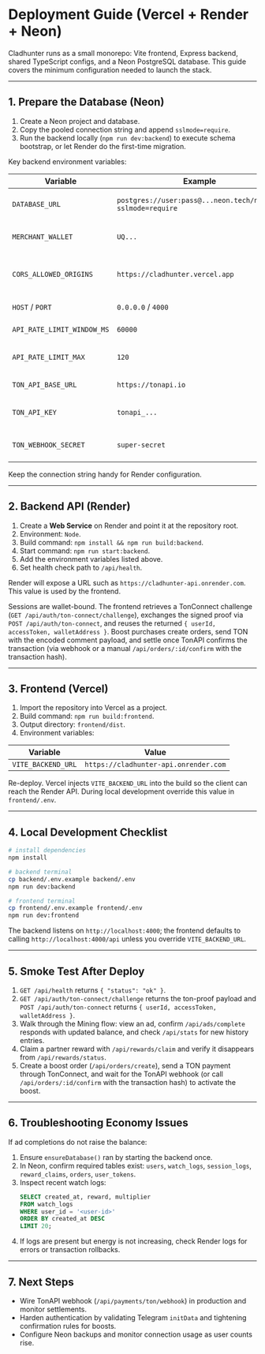 # Deployment Guide (Vercel + Render + Neon)

Cladhunter runs as a small monorepo: Vite frontend, Express backend, shared TypeScript configs, and a Neon PostgreSQL database. This guide covers the minimum configuration needed to launch the stack.

---

## 1. Prepare the Database (Neon)

1. Create a Neon project and database.
2. Copy the pooled connection string and append `sslmode=require`.
3. Run the backend locally (`npm run dev:backend`) to execute schema bootstrap, or let Render do the first-time migration.

Key backend environment variables:

| Variable | Example | Notes |
|----------|---------|-------|
| `DATABASE_URL` | `postgres://user:pass@...neon.tech/neondb?sslmode=require` | Required pooled connection |
| `MERCHANT_WALLET` | `UQ...` | TON wallet that receives boost payments |
| `CORS_ALLOWED_ORIGINS` | `https://cladhunter.vercel.app` | Comma separated list; use `*` only for testing |
| `HOST` / `PORT` | `0.0.0.0` / `4000` | Render overrides port |
| `API_RATE_LIMIT_WINDOW_MS` | `60000` | Optional per-IP window (ms) |
| `API_RATE_LIMIT_MAX` | `120` | Optional max requests per window |
| `TON_API_BASE_URL` | `https://tonapi.io` | TonAPI base URL |
| `TON_API_KEY` | `tonapi_...` | TonAPI bearer token (recommended) |
| `TON_WEBHOOK_SECRET` | `super-secret` | Shared secret expected on webhook |

Keep the connection string handy for Render configuration.

---

## 2. Backend API (Render)

1. Create a **Web Service** on Render and point it at the repository root.
2. Environment: `Node`.
3. Build command: `npm install && npm run build:backend`.
4. Start command: `npm run start:backend`.
5. Add the environment variables listed above.
6. Set health check path to `/api/health`.

Render will expose a URL such as `https://cladhunter-api.onrender.com`. This value is used by the frontend.

Sessions are wallet-bound. The frontend retrieves a TonConnect challenge (`GET /api/auth/ton-connect/challenge`), exchanges the signed proof via `POST /api/auth/ton-connect`, and reuses the returned `{ userId, accessToken, walletAddress }`. Boost purchases create orders, send TON with the encoded comment payload, and settle once TonAPI confirms the transaction (via webhook or a manual `/api/orders/:id/confirm` with the transaction hash).

---

## 3. Frontend (Vercel)

1. Import the repository into Vercel as a project.
2. Build command: `npm run build:frontend`.
3. Output directory: `frontend/dist`.
4. Environment variables:

| Variable | Value |
|----------|-------|
| `VITE_BACKEND_URL` | `https://cladhunter-api.onrender.com` |

Re-deploy. Vercel injects `VITE_BACKEND_URL` into the build so the client can reach the Render API. During local development override this value in `frontend/.env`.

---

## 4. Local Development Checklist

```bash
# install dependencies
npm install

# backend terminal
cp backend/.env.example backend/.env
npm run dev:backend

# frontend terminal
cp frontend/.env.example frontend/.env
npm run dev:frontend
```

The backend listens on `http://localhost:4000`; the frontend defaults to calling `http://localhost:4000/api` unless you override `VITE_BACKEND_URL`.

---

## 5. Smoke Test After Deploy

1. `GET /api/health` returns `{ "status": "ok" }`.
2. `GET /api/auth/ton-connect/challenge` returns the ton-proof payload and `POST /api/auth/ton-connect` returns `{ userId, accessToken, walletAddress }`.
3. Walk through the Mining flow: view an ad, confirm `/api/ads/complete` responds with updated balance, and check `/api/stats` for new history entries.
4. Claim a partner reward with `/api/rewards/claim` and verify it disappears from `/api/rewards/status`.
5. Create a boost order (`/api/orders/create`), send a TON payment through TonConnect, and wait for the TonAPI webhook (or call `/api/orders/:id/confirm` with the transaction hash) to activate the boost.

---

## 6. Troubleshooting Economy Issues

If ad completions do not raise the balance:

1. Ensure `ensureDatabase()` ran by starting the backend once.
2. In Neon, confirm required tables exist: `users`, `watch_logs`, `session_logs`, `reward_claims`, `orders`, `user_tokens`.
3. Inspect recent watch logs:
   ```sql
   SELECT created_at, reward, multiplier
   FROM watch_logs
   WHERE user_id = '<user-id>'
   ORDER BY created_at DESC
   LIMIT 20;
   ```
4. If logs are present but energy is not increasing, check Render logs for errors or transaction rollbacks.

---

## 7. Next Steps

- Wire TonAPI webhook (`/api/payments/ton/webhook`) in production and monitor settlements.
- Harden authentication by validating Telegram `initData` and tightening confirmation rules for boosts.
- Configure Neon backups and monitor connection usage as user counts rise.
